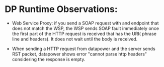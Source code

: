DP Runtime Observations:
=========================
* Web Service Proxy: if you send a SOAP request with and endpoint that does not match the WSP, the WSP sends SOAP fault immediately once the first part of the HTTP request is received that has the URI( phrase line and headers).
It does not wait until the body is received.

* When sending a HTTP request from datapower and the server sends RST packet, datapower shows error "cannot parse http headers" considering the response is empty.
